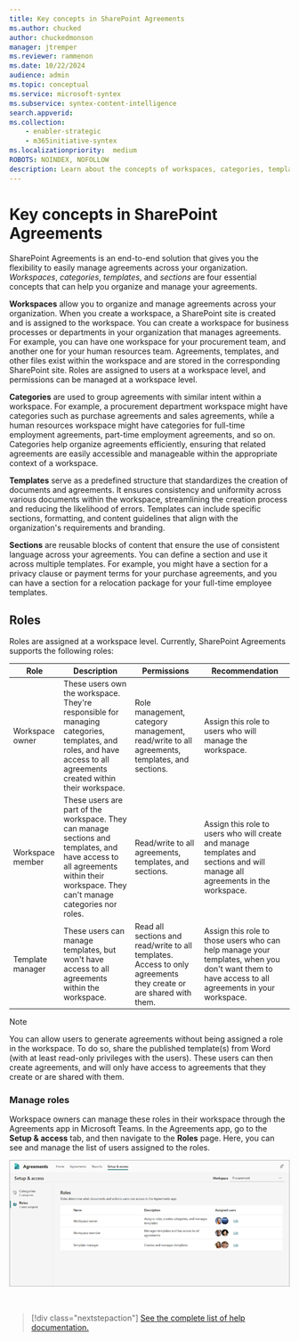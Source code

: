 ```yaml
---
title: Key concepts in SharePoint Agreements
ms.author: chucked
author: chuckedmonson
manager: jtremper
ms.reviewer: rammenon
ms.date: 10/22/2024
audience: admin
ms.topic: conceptual
ms.service: microsoft-syntex
ms.subservice: syntex-content-intelligence
search.appverid: 
ms.collection: 
    - enabler-strategic
    - m365initiative-syntex
ms.localizationpriority:  medium
ROBOTS: NOINDEX, NOFOLLOW
description: Learn about the concepts of workspaces, categories, templates, and sections in the SharePoint Agreements solution.
---
```


# Key concepts in SharePoint Agreements

SharePoint Agreements is an end-to-end solution that gives you the flexibility to easily manage agreements across your organization. *Workspaces*, *categories*, *templates*, and *sections* are four essential concepts that can help you organize and manage your agreements.

**Workspaces** allow you to organize and manage agreements across your organization. When you create a workspace, a SharePoint site is created and is assigned to the workspace. You can create a workspace for business processes or departments in your organization that manages agreements. For example, you can have one workspace for your procurement team, and another one for your human resources team. Agreements, templates, and other files exist within the workspace and are stored in the corresponding SharePoint site. Roles are assigned to users at a workspace level, and permissions can be managed at a workspace level.

**Categories** are used to group agreements with similar intent within a workspace. For example, a procurement department workspace might have categories such as purchase agreements and sales agreements, while a human resources workspace might have categories for full-time employment agreements, part-time employment agreements, and so on. Categories help organize agreements efficiently, ensuring that related agreements are easily accessible and manageable within the appropriate context of a workspace.

**Templates** serve as a predefined structure that standardizes the creation of documents and agreements. It ensures consistency and uniformity across various documents within the workspace, streamlining the creation process and reducing the likelihood of errors. Templates can include specific sections, formatting, and content guidelines that align with the organization's requirements and branding.

**Sections** are reusable blocks of content that ensure the use of consistent language across your agreements. You can define a section and use it across multiple templates. For example, you might have a section for a privacy clause or payment terms for your purchase agreements, and you can have a section for a relocation package for your full-time employee templates.

## Roles

Roles are assigned at a workspace level. Currently, SharePoint Agreements supports the following roles:

| Role | Description | Permissions  | Recommendation   |
| --- | --- | --- | --- |
| Workspace owner | These users own the workspace. They're responsible for managing categories, templates, and roles, and have access to all agreements created within their workspace. | Role management, category management, read/write to all agreements, templates, and sections. | Assign this role to users who will manage the workspace. |
| Workspace member | These users are part of the workspace. They can manage sections and templates, and have access to all agreements within their workspace. They can't manage categories nor roles. | Read/write to all agreements, templates, and sections. | Assign this role to users who will create and manage templates and sections and will manage all agreements in the workspace. |
| Template manager | These users can manage templates, but won't have access to all agreements within the workspace. | Read all sections and read/write to all templates. Access to only agreements they create or are shared with them. | Assign this role to those users who can help manage your templates, when you don't want them to have access to all agreements in your workspace. |

> [!NOTE]
> You can allow users to generate agreements without being assigned a role in the workspace. To do so, share the published template(s) from Word (with at least read-only privileges with the users). These users can then create agreements, and will only have access to agreements that they create or are shared with them.


### Manage roles

Workspace owners can manage these roles in their workspace through the Agreements app in Microsoft Teams. In the Agreements app, go to the **Setup & access** tab, and then navigate to the **Roles** page. Here, you can see and manage the list of users assigned to the roles.

![A screenshot of Agreements app showing the role management page.](../../media/content-understanding/agreements-roles.png)

<br>

> [!div class="nextstepaction"]
> [See the complete list of help documentation.](agreements-overview.md#help-documentation)
